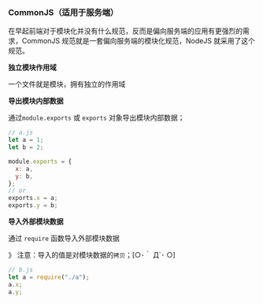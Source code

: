 ### CommonJS（适用于服务端）

在早起前端对于模块化并没有什么规范，反而是偏向服务端的应用有更强烈的需求，CommonJS 规范就是一套偏向服务端的模块化规范，NodeJS 就采用了这个规范。

**独立模块作用域**

一个文件就是模块，拥有独立的作用域

**导出模块内部数据**

通过`module.exports` 或 `exports` 对象导出模块内部数据；

```js
// a.js
let a = 1;
let b = 2;

module.exports = {
  x: a,
  y: b,
};
// or
exports.x = a;
exports.y = b;
```

**导入外部模块数据**

通过 `require` 函数导入外部模块数据

》 注意：导入的值是对模块数据的`拷贝`；[○･｀ Д´･ ○]

```js
// b.js
let a = require("./a");
a.x;
a.y;
```
